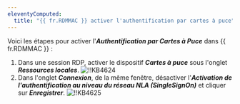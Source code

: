 ```yaml
---
eleventyComputed:
  title: "{{ fr.RDMMAC }} activer l'authentification par cartes à puce"
---
```

Voici les étapes pour activer l'***Authentification par Cartes à Puce*** dans {{ fr.RDMMAC }} :

1. Dans une session RDP, activer le dispositif ***Cartes à puce*** sous l'onglet ***Ressources locales***.
![!!KB4624](https://cdnweb.devolutions.net/docs/docs_en_kb_KB4624.png)
1. Dans l'onglet ***Connexion***, de la même fenêtre, désactiver l'***Activation de l'authentification au niveau du réseau NLA (SingleSignOn)*** et cliquer sur ***Enregistrer***.
![!!KB4625](https://cdnweb.devolutions.net/docs/docs_en_kb_KB4625.png)
